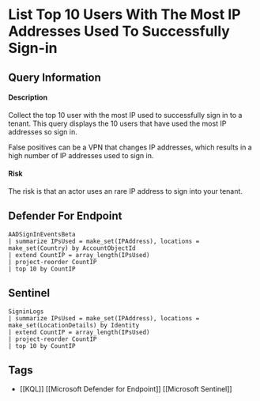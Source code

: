 # List Top 10 Users With The Most IP Addresses Used To Successfully Sign-in
## Query Information
#### Description
Collect the top 10 user with the most IP used to successfully sign in to a tenant. This query displays the 10 users that have used the most IP addresses so sign in.

False positives can be a VPN that changes IP addresses, which results in a high number of IP addresses used to sign in.
#### Risk
The risk is that an actor uses an rare IP address to sign into your tenant.
## Defender For Endpoint
```kusto
AADSignInEventsBeta
| summarize IPsUsed = make_set(IPAddress), locations = make_set(Country) by AccountObjectId
| extend CountIP = array_length(IPsUsed)
| project-reorder CountIP
| top 10 by CountIP
```
## Sentinel
```kusto
SigninLogs
| summarize IPsUsed = make_set(IPAddress), locations = make_set(LocationDetails) by Identity
| extend CountIP = array_length(IPsUsed)
| project-reorder CountIP
| top 10 by CountIP
```
## Tags
- [[KQL]] [[Microsoft Defender for Endpoint]] [[Microsoft Sentinel]]